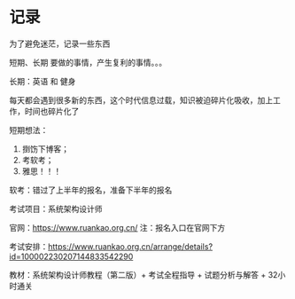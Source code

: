 # 记录

为了避免迷茫，记录一些东西

短期、长期 要做的事情，产生复利的事情。。。

长期：英语 和 健身

每天都会遇到很多新的东西，这个时代信息过载，知识被迫碎片化吸收，加上工作，时间也碎片化了

短期想法：
1. 捯饬下博客；
2. 考软考；
3. 雅思！！！


软考：错过了上半年的报名，准备下半年的报名

考试项目：系统架构设计师

官网：https://www.ruankao.org.cn/
注：报名入口在官网下方

考试安排：https://www.ruankao.org.cn/arrange/details?id=100002230207144833542290

教材：系统架构设计师教程（第二版）+ 考试全程指导 + 试题分析与解答 + 32小时通关
